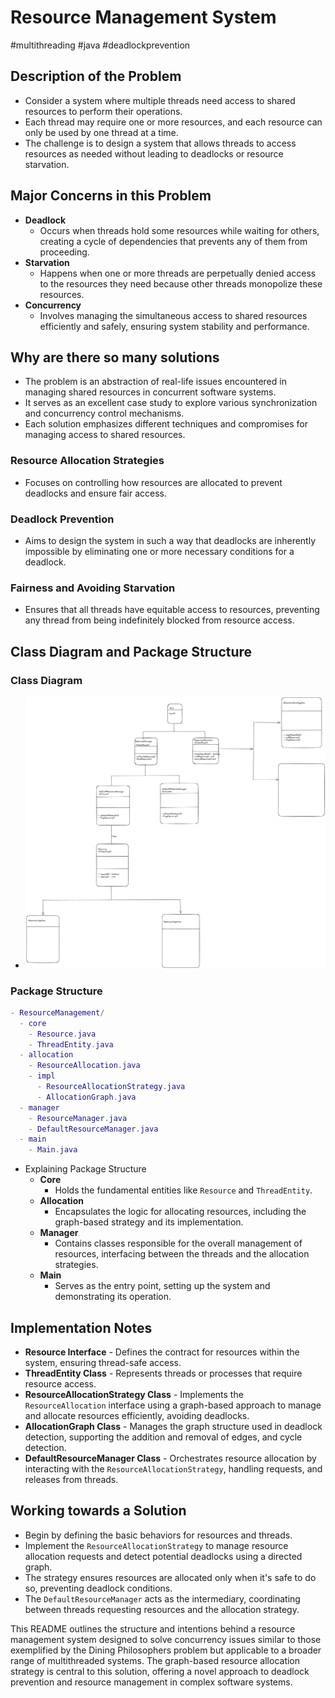 # Resource Management System
#multithreading #java #deadlockprevention

## Description of the Problem

- Consider a system where multiple threads need access to shared resources to perform their operations.
- Each thread may require one or more resources, and each resource can only be used by one thread at a time.
- The challenge is to design a system that allows threads to access resources as needed without leading to deadlocks or resource starvation.

## Major Concerns in this Problem

- **Deadlock**
    - Occurs when threads hold some resources while waiting for others, creating a cycle of dependencies that prevents any of them from proceeding.
- **Starvation**
    - Happens when one or more threads are perpetually denied access to the resources they need because other threads monopolize these resources.
- **Concurrency**
    - Involves managing the simultaneous access to shared resources efficiently and safely, ensuring system stability and performance.

## Why are there so many solutions

- The problem is an abstraction of real-life issues encountered in managing shared resources in concurrent software systems.
- It serves as an excellent case study to explore various synchronization and concurrency control mechanisms.
- Each solution emphasizes different techniques and compromises for managing access to shared resources.

### Resource Allocation Strategies
- Focuses on controlling how resources are allocated to prevent deadlocks and ensure fair access.

### Deadlock Prevention
- Aims to design the system in such a way that deadlocks are inherently impossible by eliminating one or more necessary conditions for a deadlock.

### Fairness and Avoiding Starvation
- Ensures that all threads have equitable access to resources, preventing any thread from being indefinitely blocked from resource access.

## Class Diagram and Package Structure

### Class Diagram
- ![Resource Management System.png](./Deadlock-Free-Class-Diagram.png)

### Package Structure

```lua 
- ResourceManagement/
  - core
    - Resource.java
    - ThreadEntity.java
  - allocation
    - ResourceAllocation.java
    - impl
      - ResourceAllocationStrategy.java
      - AllocationGraph.java
  - manager
    - ResourceManager.java
    - DefaultResourceManager.java
  - main
    - Main.java
```

- Explaining Package Structure
    - **Core**
        - Holds the fundamental entities like `Resource` and `ThreadEntity`.
    - **Allocation**
        - Encapsulates the logic for allocating resources, including the graph-based strategy and its implementation.
    - **Manager**
        - Contains classes responsible for the overall management of resources, interfacing between the threads and the allocation strategies.
    - **Main**
        - Serves as the entry point, setting up the system and demonstrating its operation.

## Implementation Notes

- **Resource Interface** - Defines the contract for resources within the system, ensuring thread-safe access.
- **ThreadEntity Class** - Represents threads or processes that require resource access.
- **ResourceAllocationStrategy Class** - Implements the `ResourceAllocation` interface using a graph-based approach to manage and allocate resources efficiently, avoiding deadlocks.
- **AllocationGraph Class** - Manages the graph structure used in deadlock detection, supporting the addition and removal of edges, and cycle detection.
- **DefaultResourceManager Class** - Orchestrates resource allocation by interacting with the `ResourceAllocationStrategy`, handling requests, and releases from threads.

## Working towards a Solution

- Begin by defining the basic behaviors for resources and threads.
- Implement the `ResourceAllocationStrategy` to manage resource allocation requests and detect potential deadlocks using a directed graph.
- The strategy ensures resources are allocated only when it's safe to do so, preventing deadlock conditions.
- The `DefaultResourceManager` acts as the intermediary, coordinating between threads requesting resources and the allocation strategy.

This README outlines the structure and intentions behind a resource management system designed to solve concurrency issues similar to those exemplified by the Dining Philosophers problem but applicable to a broader range of multithreaded systems.
The graph-based resource allocation strategy is central to this solution, offering a novel approach to deadlock prevention and resource management in complex software systems.
